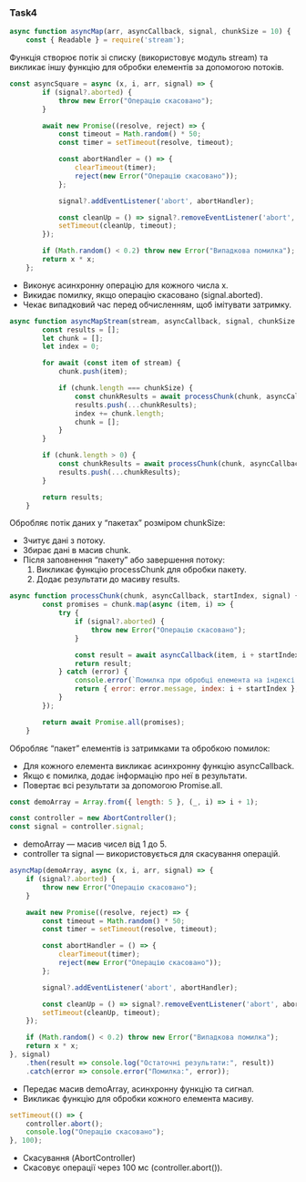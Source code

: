 ### Task4
```javascript
async function asyncMap(arr, asyncCallback, signal, chunkSize = 10) {
    const { Readable } = require('stream');
```
Функція створює потік зі списку (використовує модуль stream) та викликає іншу функцію для обробки елементів за допомогою потоків.

```javascript
const asyncSquare = async (x, i, arr, signal) => {
        if (signal?.aborted) {
            throw new Error("Операцію скасовано");
        }

        await new Promise((resolve, reject) => {
            const timeout = Math.random() * 50;
            const timer = setTimeout(resolve, timeout);

            const abortHandler = () => {
                clearTimeout(timer);
                reject(new Error("Операцію скасовано"));
            };

            signal?.addEventListener('abort', abortHandler);

            const cleanUp = () => signal?.removeEventListener('abort', abortHandler);
            setTimeout(cleanUp, timeout);
        });

        if (Math.random() < 0.2) throw new Error("Випадкова помилка");
        return x * x;
    };
```

* Виконує асинхронну операцію для кожного числа x.
* Викидає помилку, якщо операцію скасовано (signal.aborted).
* Чекає випадковий час перед обчисленням, щоб імітувати затримку.

```javascript
async function asyncMapStream(stream, asyncCallback, signal, chunkSize = 10) {
        const results = [];
        let chunk = [];
        let index = 0;

        for await (const item of stream) {
            chunk.push(item);

            if (chunk.length === chunkSize) {
                const chunkResults = await processChunk(chunk, asyncCallback, index, signal);
                results.push(...chunkResults);
                index += chunk.length;
                chunk = [];
            }
        }

        if (chunk.length > 0) {
            const chunkResults = await processChunk(chunk, asyncCallback, index, signal);
            results.push(...chunkResults);
        }

        return results;
    }
```

Обробляє потік даних у “пакетах” розміром chunkSize:
*	Зчитує дані з потоку.
*	Збирає дані в масив chunk.
*	Після заповнення “пакету” або завершення потоку:
     1. Викликає функцію processChunk для обробки пакету.
     2. Додає результати до масиву results.

```javascript
async function processChunk(chunk, asyncCallback, startIndex, signal) {
        const promises = chunk.map(async (item, i) => {
            try {
                if (signal?.aborted) {
                    throw new Error("Операцію скасовано");
                }

                const result = await asyncCallback(item, i + startIndex, chunk, signal);
                return result;
            } catch (error) {
                console.error(`Помилка при обробці елемента на індексі ${i + startIndex}:`, error);
                return { error: error.message, index: i + startIndex };
            }
        });

        return await Promise.all(promises);
    }
```

Обробляє “пакет” елементів із затримками та обробкою помилок:
*	Для кожного елемента викликає асинхронну функцію asyncCallback. 
* Якщо є помилка, додає інформацію про неї в результати. 
* Повертає всі результати за допомогою Promise.all.

```javascript
const demoArray = Array.from({ length: 5 }, (_, i) => i + 1);

const controller = new AbortController();
const signal = controller.signal;
```
* demoArray — масив чисел від 1 до 5. 
* controller та signal — використовується для скасування операцій.

```javascript
asyncMap(demoArray, async (x, i, arr, signal) => {
    if (signal?.aborted) {
        throw new Error("Операцію скасовано");
    }

    await new Promise((resolve, reject) => {
        const timeout = Math.random() * 50;
        const timer = setTimeout(resolve, timeout);

        const abortHandler = () => {
            clearTimeout(timer);
            reject(new Error("Операцію скасовано"));
        };

        signal?.addEventListener('abort', abortHandler);

        const cleanUp = () => signal?.removeEventListener('abort', abortHandler);
        setTimeout(cleanUp, timeout);
    });

    if (Math.random() < 0.2) throw new Error("Випадкова помилка");
    return x * x;
}, signal)
    .then(result => console.log("Остаточні результати:", result))
    .catch(error => console.error("Помилка:", error));
```
* Передає масив demoArray, асинхронну функцію та сигнал. 
* Викликає функцію для обробки кожного елемента масиву.

```javascript
setTimeout(() => {
    controller.abort();
    console.log("Операцію скасовано");
}, 100);
```
* Скасування (AbortController)
* Скасовує операції через 100 мс (controller.abort()).
